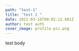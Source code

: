 ```yaml
---
path: "test-1"
title: "test 1 "
date: 2021-03-16T09:02:12.681Z
author: test auth
cover_image: profile-pic.png
---
```

test body